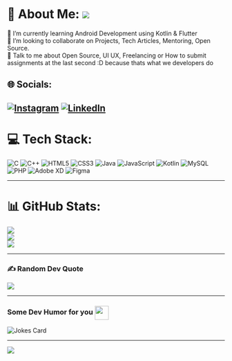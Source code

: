 # 💫 About Me: ![](https://cdn.discordapp.com/attachments/1030898960459636786/1035070079513137162/hi_1_1_1.gif)
🌱 I’m currently learning Android Development using Kotlin & Flutter<br>👯 I’m looking to collaborate on   Projects, Tech Articles, Mentoring, Open Source.<br>💬  Talk to me about Open Source, UI UX, Freelancing or How to submit assignments at the last second :D because thats what we developers do<br>


## 🌐 Socials:
[![Instagram](https://img.shields.io/badge/Instagram-%23E4405F.svg?logo=Instagram&logoColor=white)](https://instagram.com/neeldoshii) [![LinkedIn](https://img.shields.io/badge/LinkedIn-%230077B5.svg?logo=linkedin&logoColor=white)](https://linkedin.com/in/neeldoshii) 
---
# 💻 Tech Stack:
![C](https://img.shields.io/badge/c-%2300599C.svg?style=for-the-badge&logo=c&logoColor=white) ![C++](https://img.shields.io/badge/c++-%2300599C.svg?style=for-the-badge&logo=c%2B%2B&logoColor=white) ![HTML5](https://img.shields.io/badge/html5-%23E34F26.svg?style=for-the-badge&logo=html5&logoColor=white) ![CSS3](https://img.shields.io/badge/css3-%231572B6.svg?style=for-the-badge&logo=css3&logoColor=white) ![Java](https://img.shields.io/badge/java-%23ED8B00.svg?style=for-the-badge&logo=java&logoColor=white) ![JavaScript](https://img.shields.io/badge/javascript-%23323330.svg?style=for-the-badge&logo=javascript&logoColor=%23F7DF1E) ![Kotlin](https://img.shields.io/badge/kotlin-%230095D5.svg?style=for-the-badge&logo=kotlin&logoColor=white) ![MySQL](https://img.shields.io/badge/mysql-%2300f.svg?style=for-the-badge&logo=mysql&logoColor=white) ![PHP](https://img.shields.io/badge/php-%23777BB4.svg?style=for-the-badge&logo=php&logoColor=white) ![Adobe XD](https://img.shields.io/badge/Adobe%20XD-470137?style=for-the-badge&logo=Adobe%20XD&logoColor=#FF61F6) 	![Figma](https://img.shields.io/badge/figma-%23F24E1E.svg?style=for-the-badge&logo=figma&logoColor=white)

---
# 📊 GitHub Stats:
![](https://github-readme-stats.vercel.app/api?username=neeldoshii&theme=dark&hide_border=false&include_all_commits=true&count_private=true)<br/>
![](https://github-readme-streak-stats.herokuapp.com/?user=neeldoshii&theme=dark&hide_border=false)<br/>
![](https://github-readme-stats.vercel.app/api/top-langs/?username=neeldoshii&theme=dark&hide_border=false&include_all_commits=true&count_private=true&layout=compact)

---


### ✍️ Random Dev Quote
![](https://quotes-github-readme.vercel.app/api?type=horizontal&theme=radical)

---
### Some Dev Humor for you <img align ='center' src='https://media2.giphy.com/media/UQDSBzfyiBKvgFcSTw/giphy.gif?cid=ecf05e47p3cd513axbek3f56ti3jzizq8hincw20jauyyfyw&rid=giphy.gif' width = '32px'></h2>

![Jokes Card](https://readme-jokes.vercel.app/api?theme=tokyonight)

---
[![](https://visitcount.itsvg.in/api?id=neeldoshii&icon=0&color=0)](https://visitcount.itsvg.in)

<!-- Proudly created with GPRM ( https://gprm.itsvg.in ) -->
